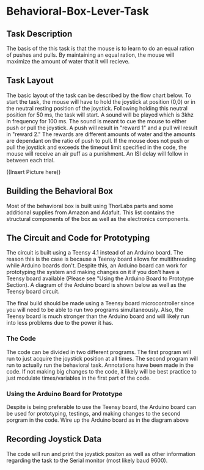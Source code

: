 # Behavioral-Box-Lever-Task

## Task Description
The basis of the this task is that the mouse is to learn to do an equal ration of pushes and pulls. By maintaining an equal ration, the mouse will maximize the amount of water that it will recieve. 

## Task Layout
The basic layout of the task can be described by the flow chart below. To start the task, the mouse will have to hold the joystick at position (0,0) or in the neutral resting position of the joystick. Following holding this neutral position for 50 ms, the task will start. A sound will be played which is 3khz in frequency for 100 ms. The sound is meant to cue the mouse to either push or pull the joystick. A push will result in "reward 1" and a pull will result in "reward 2." The rewards are different amounts of water and the amounts are dependant on the ratio of push to pull. If the mouse does not push or pull the joystick and exceeds the timeout limit specified in the code, the mouse will receive an air puff as a punishment. An ISI delay will follow in between each trial.

((Insert Picture here))

## Building the Behavioral Box
Most of the behavioral box is built using ThorLabs parts and some additional supplies from Amazon and Adafuit. This list contains the structural components of the box as well as the electronics components.

## The Circuit and Code for Prototyping
The circuit is built using a Teensy 4.1 instead of an Arduino board. The reason this is the case is because a Teensy board allows for multithreading while Arduino boards don't. Despite this, an Arduino board can work for prototyping the system and making changes on it if you don't have a Teensy board available (Please see "Using the Arduino Board to Prototype Section). A diagram of the Arduino board is shown below as well as the Teensy board circuit. 

The final build should be made using a Teensy board microcontroller since you will need to be able to run two programs simultaneously. Also, the Teensy board is much stronger than the Arduino board and will likely run into less problems due to the power it has. 

### The Code 
The code can be divided in two different programs. The first program will run to just acquire the joystick position at all times. The second program will run to actually run the behavioral task. Annotations have been made in the code. If not making big changes to the code, it likely will be best practice to just modulate times/variables in the first part of the code.

 ### Using the Arduino Board for Prototype
 Despite is being preferable to use the Teensy board, the Arduino board can be used for prototyping, testings, and making changes to the second porgram in the code. Wire up the Arduino board as in the diagram above 

## Recording Joystick Data
The code will run and print the joystick positon as well as other information regarding the task to the Serial monitor (most likely baud 9600). 


